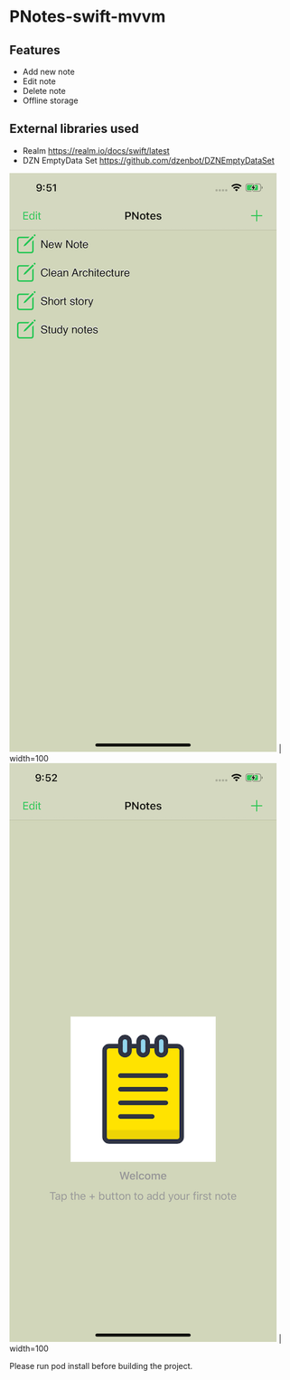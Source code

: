 # PNotes-swift-mvvm
 ## Features
 - Add new note
 - Edit note
 - Delete note
 - Offline storage
## External libraries used
 - Realm https://realm.io/docs/swift/latest
 - DZN EmptyData Set https://github.com/dzenbot/DZNEmptyDataSet

![](Screenshots/img1.png) | width=100
![](Screenshots/img2.png) | width=100
 
Please run pod install before building the project.
